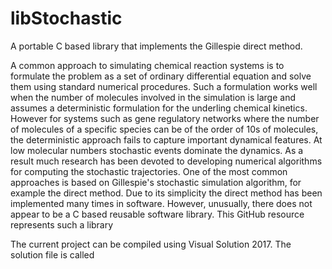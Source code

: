 # libStochastic
A portable C based library that implements the Gillespie direct method. 

A common approach to simulating chemical reaction systems is to formulate the problem as a set of ordinary differential equation and solve them using standard numerical procedures. Such a formulation works well when the number of molecules involved in the simulation is large and assumes a deterministic formulation for the underling chemical kinetics. However for systems such as gene regulatory networks where the number of molecules of a specific species can be of the order of 10s of molecules, the deterministic approach fails to capture important dynamical features. At low molecular numbers stochastic events dominate the dynamics. As a result much research has been devoted to developing numerical algorithms for computing the stochastic trajectories. One of the most common approaches is based on Gillespie's stochastic simulation algorithm, for example the direct method. Due to its simplicity the direct method has been implemented many times in software. However, unusually, there does not appear to be a C based reusable software library. This GitHub resource represents such a library

The current project can be compiled using Visual Solution 2017. The solution file is called 
